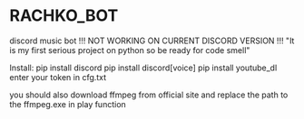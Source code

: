 # RACHKO_BOT
discord music bot
!!! NOT WORKING ON CURRENT DISCORD VERSION !!!
"It is my first serious project on python so be ready for code smell"

Install:
pip install discord
pip install discord[voice]
pip install youtube_dl
enter your token in cfg.txt

you should also download ffmpeg from official site and replace the path to the ffmpeg.exe in play function
